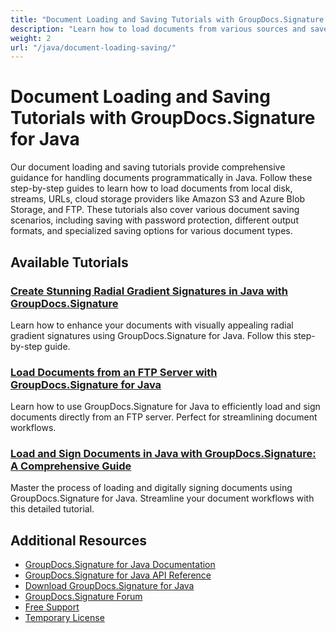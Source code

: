 ```yaml
---
title: "Document Loading and Saving Tutorials with GroupDocs.Signature for Java"
description: "Learn how to load documents from various sources and save signed documents with different options using GroupDocs.Signature for Java."
weight: 2
url: "/java/document-loading-saving/"
---
```


# Document Loading and Saving Tutorials with GroupDocs.Signature for Java

Our document loading and saving tutorials provide comprehensive guidance for handling documents programmatically in Java. Follow these step-by-step guides to learn how to load documents from local disk, streams, URLs, cloud storage providers like Amazon S3 and Azure Blob Storage, and FTP. These tutorials also cover various document saving scenarios, including saving with password protection, different output formats, and specialized saving options for various document types.

## Available Tutorials

### [Create Stunning Radial Gradient Signatures in Java with GroupDocs.Signature](./groupdocs-signature-java-radial-gradient-sig/)
Learn how to enhance your documents with visually appealing radial gradient signatures using GroupDocs.Signature for Java. Follow this step-by-step guide.

### [Load Documents from an FTP Server with GroupDocs.Signature for Java](./load-documents-from-ftp-groupdocs-signature-java/)
Learn how to use GroupDocs.Signature for Java to efficiently load and sign documents directly from an FTP server. Perfect for streamlining document workflows.

### [Load and Sign Documents in Java with GroupDocs.Signature&#58; A Comprehensive Guide](./load-sign-document-groupdocs-signature-java/)
Master the process of loading and digitally signing documents using GroupDocs.Signature for Java. Streamline your document workflows with this detailed tutorial.

## Additional Resources

- [GroupDocs.Signature for Java Documentation](https://docs.groupdocs.com/signature/java/)
- [GroupDocs.Signature for Java API Reference](https://reference.groupdocs.com/signature/java/)
- [Download GroupDocs.Signature for Java](https://releases.groupdocs.com/signature/java/)
- [GroupDocs.Signature Forum](https://forum.groupdocs.com/c/signature)
- [Free Support](https://forum.groupdocs.com/)
- [Temporary License](https://purchase.groupdocs.com/temporary-license/)
